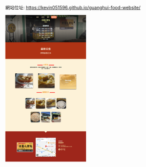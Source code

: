 網站位址: https://kevin051596.github.io/guanghui-food-website/  

<img src="https://github.com/Kevin051596/guanghui-food-website/blob/main/%E5%85%89%E6%85%A7%E6%B0%B4%E7%85%8E%E5%8C%85(%E6%A2%A7%E6%A3%B2%E5%BA%97).png?raw=true" width="50%" height="50%"/>

